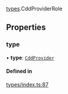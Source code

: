 [types](../../Modules/Types/Types.md).CddProviderRole

## Properties

### type

• **type**: [`CddProvider`](../../Enums/Types/RoleType.md#cddprovider)

#### Defined in

[types/index.ts:87](https://github.com/PolymeshAssociation/polymesh-sdk/blob/15be87e8/src/types/index.ts#L87)
